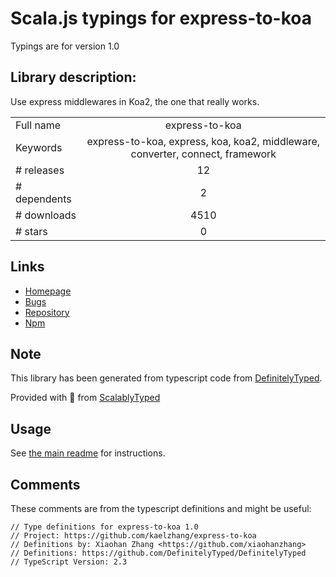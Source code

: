 
# Scala.js typings for express-to-koa

Typings are for version 1.0

## Library description:
Use express middlewares in Koa2, the one that really works.

|                    |                 |
| ------------------ | :-------------: |
| Full name          | express-to-koa |
| Keywords           | express-to-koa, express, koa, koa2, middleware, converter, connect, framework |
| # releases         | 12 |
| # dependents       | 2 |
| # downloads        | 4510 |
| # stars            | 0 |

## Links
- [Homepage](https://github.com/kaelzhang/express-to-koa#readme)
- [Bugs](https://github.com/kaelzhang/express-to-koa/issues)
- [Repository](https://github.com/kaelzhang/express-to-koa)
- [Npm](https://www.npmjs.com/package/express-to-koa)
    


## Note
This library has been generated from typescript code from [DefinitelyTyped](https://definitelytyped.org).

Provided with :purple_heart: from [ScalablyTyped](https://github.com/oyvindberg/ScalablyTyped)

## Usage
See [the main readme](../../readme.md) for instructions.

## Comments

These comments are from the typescript definitions and might be useful:
```
// Type definitions for express-to-koa 1.0
// Project: https://github.com/kaelzhang/express-to-koa
// Definitions by: Xiaohan Zhang <https://github.com/xiaohanzhang>
// Definitions: https://github.com/DefinitelyTyped/DefinitelyTyped
// TypeScript Version: 2.3

```

